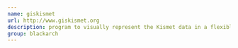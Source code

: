 ```yaml
---
name: giskismet
url: http://www.giskismet.org
description: program to visually represent the Kismet data in a flexible manner. URL : http://www.giskismet.org Groups : blackarch blackarch-wireless
group: blackarch
---
```

